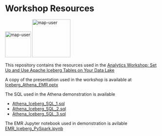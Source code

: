 # Workshop Resources

<img width="85" alt="map-user" src="https://img.shields.io/badge/views-2228-green"> <img width="125" alt="map-user" src="https://img.shields.io/badge/unique visits-422-green">

This repository contains the resources used in the [Analytics Workshop: Set Up and Use Apache Iceberg Tables on Your Data Lake](https://pages.awscloud.com/Analytics-Workshop-Set-Up-and-Use-Apache-Iceberg-Tables-on-Your-Data-Lake_2023_VW-0406-ABD?trk=0986d705-daec-4430-8ab3-53e50c51ea99&sc_channel=el)

A copy of the presentation used in the workshop is available at [Iceberg_Athena_EMR.pptx](https://github.com/ev2900/Iceberg_EMR_Athena/blob/main/Iceberg_Athena_EMR.pptx)

The SQL used in the Athena demonstration is available
* [Athena_Iceberg_SQL_1.sql](https://github.com/ev2900/Iceberg_EMR_Athena/blob/main/Athena_Iceberg_SQL_1.sql)
* [Athena_Iceberg_SQL_2.sql](https://github.com/ev2900/Iceberg_EMR_Athena/blob/main/Athena_Iceberg_SQL_2.sql)
* [Athena_Iceberg_SQL_3.sql](https://github.com/ev2900/Iceberg_EMR_Athena/blob/main/Athena_Iceberg_SQL_3.sql)

The EMR Jupyter notebook used in demonstration is avilable [EMR_Iceberg_PySpark.ipynb](https://github.com/ev2900/Iceberg_EMR_Athena/blob/main/EMR_Iceberg_PySpark.ipynb)
